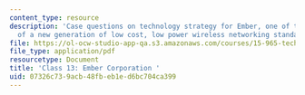 ```yaml
---
content_type: resource
description: 'Case questions on technology strategy for Ember, one of the pioneers
  of a new generation of low cost, low power wireless networking standards. '
file: https://ol-ocw-studio-app-qa.s3.amazonaws.com/courses/15-965-technology-strategy-for-system-design-and-management-spring-2009/07326c739acb48fbeb1ed6bc704ca399_MIT15_965S09_case13.pdf
file_type: application/pdf
resourcetype: Document
title: 'Class 13: Ember Corporation '
uid: 07326c73-9acb-48fb-eb1e-d6bc704ca399
---
```

